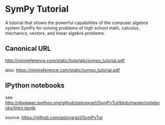 SymPy Tutorial
==============
A tutorial that shows the powerful capabilities of the computer 
algebra system SymPy for solving problems of high school math, 
calculus, mechanics, vectors, and linear algebra problems.

Canonical URL
-------------

http://minireference.com/static/tutorials/sympy_tutorial.pdf

also: https://minireference.com/static/sympy_tutorial.pdf



IPython notebooks
-----------------
see http://nbviewer.ipython.org/github/astrograzl/SymPyTut/blob/master/notebooks/Intro.ipynb

source: https://github.com/astrograzl/SymPyTut




